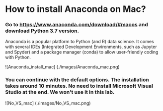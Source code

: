 # How to install Anaconda on Mac?

### Go to https://www.anaconda.com/download/#macos and download Python 3.7 version.

Anaconda is a popular platform to Python (and R) data science. It comes with several IDEs (Integrated Development Environments, such as Jupyter and Spyder) and a package manager (conda) to allow user-friendly coding with Python.

![Anaconda_install_mac] (./images/Anaconda_mac.png)

### You can continue with the default options. The installation takes around 10 minutes. No need to install Microsoft Visual Studio at the end. We won't use it in this lab.

![No_VS_mac] (./images/No_VS_mac.png)
